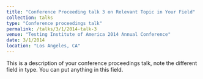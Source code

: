 ```yaml
---
title: "Conference Proceeding talk 3 on Relevant Topic in Your Field"
collection: talks
type: "Conference proceedings talk"
permalink: /talks/3/1/2014-talk-3
venue: "Testing Institute of America 2014 Annual Conference"
date: 3/1/2014
location: "Los Angeles, CA"
---
```


This is a description of your conference proceedings talk, note the different field in type. You can put anything in this field.
